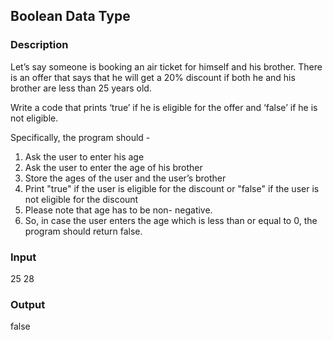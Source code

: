 ## Boolean Data Type

### Description

Let’s say someone is booking an air ticket for himself and his brother. There is an offer that says that he will get a 20% discount if both he and his brother are less than 25 years old.

Write a code that prints ‘true’ if he is eligible for the offer and ‘false’ if he is not eligible.

Specifically, the program should -

1. Ask the user to enter his age
2. Ask the user to enter the age of his brother
3. Store the ages of the user and the user’s brother
4. Print "true" if the user is eligible for the discount or "false" if the user is not eligible for the discount
5. Please note that age has to be non- negative.
6. So, in case the user enters the age which is less than or equal to 0, the program should return false.

### Input

25 28

### Output

false
